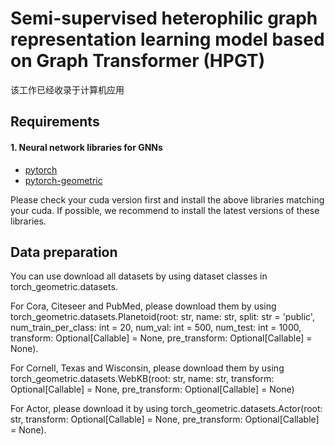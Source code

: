 # Semi-supervised heterophilic graph representation learning model based on Graph Transformer (HPGT)
该工作已经收录于计算机应用

## Requirements

#### 1. Neural network libraries for GNNs

* [pytorch](https://pytorch.org/get-started/locally/)
* [pytorch-geometric](https://pytorch-geometric.readthedocs.io/en/latest/notes/installation.html)

Please check your cuda version first and install the above libraries matching your cuda. If possible, we recommend to install the latest versions of these libraries.

## Data preparation

You can use download all datasets by using dataset classes in torch_geometric.datasets. 

For Cora, Citeseer and PubMed, please download them by using torch_geometric.datasets.Planetoid(root: str, name: str, split: str = 'public', num_train_per_class: int = 20, num_val: int = 500, num_test: int = 1000, transform: Optional[Callable] = None, pre_transform: Optional[Callable] = None).

For Cornell, Texas and Wisconsin, please download them by using torch_geometric.datasets.WebKB(root: str, name: str, transform: Optional[Callable] = None, pre_transform: Optional[Callable] = None)

For Actor, please download it by using torch_geometric.datasets.Actor(root: str, transform: Optional[Callable] = None, pre_transform: Optional[Callable] = None).

